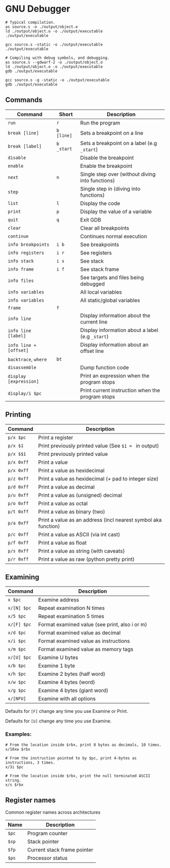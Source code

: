 # GNU Debugger

```shell
# Typical compilation.
as source.s -o ./output/object.o
ld ./output/object.o -o ./output/executable
./output/executable

gcc source.s -static -o ./output/executable
./output/executable

# Compiling with debug symbols, and debugging.
as source.s --gdwarf-2 -o ./output/object.o
ld ./output/object.o -o ./output/executable
gdb ./output/executable

gcc source.s -g -static -o ./output/executable
gdb ./output/executable
```

## Commands

| Command                | Short      | Description                                      |
| ---------------------- | ---------- | ------------------------------------------------ |
| `run`                  | `r`        | Run the program                                  |
| `break [line]`         | `b [line]` | Sets a breakpoint on a line                      |
| `break [label]`        | `b _start` | Sets a breakpoint on a label (e.g `_start`)      |
| `disable`              |            | Disable the breakpoint                           |
| `enable`               |            | Enable the breakpoint                            |
| `next`                 | `n`        | Single step over (without diving into functions) |
| `step`                 |            | Single step in (diving into functions)           |
| `list`                 | `l`        | Display the code                                 |
| `print`                | `p`        | Display the value of a variable                  |
| `quit`                 | `q`        | Exit GDB                                         |
| `clear`                |            | Clear all breakpoints                            |
| `continue`             |            | Continues normal execution                       |
| `info breakpoints`     | `i b`      | See breakpoints                                  |
| `info registers`       | `i r`      | See registers                                    |
| `info stack`           | `i s`      | See stack                                        |
| `info frame`           | `i f`      | See stack frame                                  |
| `info files`           |            | See targets and files being debugged             |
| `info variables`       |            | All local variables                              |
| `info variables`       |            | All static/global variables                      |
| `frame`                | `f`        |                                                  |
| `info line`            |            | Display information about the current line       |
| `info line [label]`    |            | Display information about a label (e.g `_start`) |
| `info line +[offset]`  |            | Display information about an offset line         |
| `backtrace`, `where`   | `bt`       |                                                  |
| `disassemble`          |            | Dump function code                               |
| `display [expression]` |            | Print an expression when the program stops       |
| `display/i $pc`        |            | Print current instruction when the program stops |

## Printing

| Command    | Description                                                    |
| ---------- | -------------------------------------------------------------- |
| `p/x $pc`  | Print a register                                               |
| `p/x $1`   | Print previously printed value (See `$1 = ` in output)         |
| `p/x $$1`  | Print previously printed value                                 |
| `p/x 0xff` | Print a value                                                  |
| `p/x 0xff` | Print a value as hexidecimal                                   |
| `p/z 0xff` | Print a value as hexidecimal (+ pad to integer size)           |
| `p/d 0xff` | Print a value as decimal                                       |
| `p/u 0xff` | Print a value as (unsigned) decimal                            |
| `p/o 0xff` | Print a value as octal                                         |
| `p/t 0xff` | Print a value as binary (two)                                  |
| `p/a 0xff` | Print a value as an address (incl nearest symbol aka function) |
| `p/c 0xff` | Print a value as ASCII (via int cast)                          |
| `p/f 0xff` | Print a value as float                                         |
| `p/s 0xff` | Print a value as string (with caveats)                         |
| `p/r 0xff` | Print a value as raw (python pretty print)                     |

## Examining

| Command     | Description                                    |
| ----------- | ---------------------------------------------- |
| `x $pc`     | Examine address                                |
| `x/[N] $pc` | Repeat examination N times                     |
| `x/5 $pc`   | Repeat examination 5 times                     |
| `x/[F] $pc` | Format examined value (see print, also i or m) |
| `x/d $pc`   | Format examined value as decimal               |
| `x/i $pc`   | Format examined value as instructions          |
| `x/m $pc`   | Format examined value as memory tags           |
| `x/[U] $pc` | Examine U bytes                                |
| `x/b $pc`   | Examine 1 byte                                 |
| `x/h $pc`   | Examine 2 bytes (half word)                    |
| `x/w $pc`   | Examine 4 bytes (word)                         |
| `x/g $pc`   | Examine 4 bytes (giant word)                   |
| `x/[NFU]`   | Examine with all options                       |

Defaults for `[F]` change any time you use Examine or Print.

Defaults for `[U]` change any time you use Examine.

### Examples:

```shell
# From the location inside $rbx, print 8 bytes as decimals, 10 times.
x/10xw $rbx

# From the instruction pointed to by $pc, print 4-bytes as instructions, 3 times.
x/3i $pc

# From the location inside $rbx, print the null terminated ASCII string.
x/s $rbx
```

## Register names

Common register names across architectures

| Name  | Description                 |
| ----- | --------------------------- |
| `$pc` | Program counter             |
| `$sp` | Stack pointer               |
| `$fp` | Current stack frame pointer |
| `$ps` | Processor status            |
